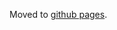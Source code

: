 Moved to [github pages](https://hubmapconsortium.github.io/ingest-validation-tools/segmentation-mask/).